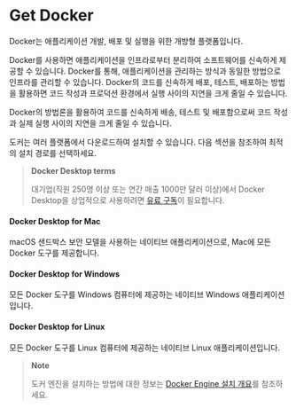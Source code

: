 # Get Docker

Docker는 애플리케이션 개발, 배포 및 실행을 위한 개방형 플랫폼입니다.

Docker를 사용하면 애플리케이션을 인프라로부터 분리하여 소프트웨어를 신속하게 제공할 수 있습니다. Docker를 통해, 애플리케이션을 관리하는 방식과 동일한 방법으로 인프라를 관리할 수 있습니다. Docker의 코드를 신속하게 배포, 테스트, 배포하는 방법을 활용하면 코드 작성과 프로덕션 환경에서 실행 사이의 지연을 크게 줄일 수 있습니다.

Docker의 방법론을 활용하여 코드를 신속하게 배송, 테스트 및 배포함으로써 코드 작성과 실제 실행 사이의 지연을 크게 줄일 수 있습니다.

도커는 여러 플랫폼에서 다운로드하여 설치할 수 있습니다. 다음 섹션을 참조하여 최적의 설치 경로를 선택하세요.

> **Docker Desktop terms**
>
> 대기업(직원 250명 이상 또는 연간 매출 1000만 달러 이상)에서 Docker Desktop을 상업적으로 사용하려면 [유료 구독](https://www.docker.com/pricing/?_gl=1*h2v28y*_gcl_au*MjczODgxODI4LjE3Mzg0NzA0NDI.*_ga*MjEyODM1MDY2OC4xNzIwMzEyNzQ5*_ga_XJWPQMJYHQ*MTczOTU2MjU3My42MS4xLjE3Mzk1NjI3NjMuNjAuMC4w)이 필요합니다.

#### Docker Desktop for Mac

macOS 샌드박스 보안 모델을 사용하는 네이티브 애플리케이션으로, Mac에 모든 Docker 도구를 제공합니다.

#### Docker Desktop for Windows

모든 Docker 도구를 Windows 컴퓨터에 제공하는 네이티브 Windows 애플리케이션입니다.

#### Docker Desktop for Linux

모든 Docker 도구를 Linux 컴퓨터에 제공하는 네이티브 Linux 애플리케이션입니다.

> **Note**
>
> 도커 엔진을 설치하는 방법에 대한 정보는 [Docker Engine 설치 개요](https://docs.docker.com/get-started/get-docker/)를 참조하세요.
